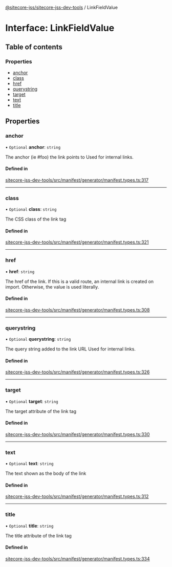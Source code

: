 [@sitecore-jss/sitecore-jss-dev-tools](../README.md) / LinkFieldValue

# Interface: LinkFieldValue

## Table of contents

### Properties

- [anchor](LinkFieldValue.md#anchor)
- [class](LinkFieldValue.md#class)
- [href](LinkFieldValue.md#href)
- [querystring](LinkFieldValue.md#querystring)
- [target](LinkFieldValue.md#target)
- [text](LinkFieldValue.md#text)
- [title](LinkFieldValue.md#title)

## Properties

### anchor

• `Optional` **anchor**: `string`

The anchor (ie #foo) the link points to
Used for internal links.

#### Defined in

[sitecore-jss-dev-tools/src/manifest/generator/manifest.types.ts:317](https://github.com/Sitecore/jss/blob/2cb1c3121/packages/sitecore-jss-dev-tools/src/manifest/generator/manifest.types.ts#L317)

___

### class

• `Optional` **class**: `string`

The CSS class of the link tag

#### Defined in

[sitecore-jss-dev-tools/src/manifest/generator/manifest.types.ts:321](https://github.com/Sitecore/jss/blob/2cb1c3121/packages/sitecore-jss-dev-tools/src/manifest/generator/manifest.types.ts#L321)

___

### href

• **href**: `string`

The href of the link. If this is a valid route, an internal link is created on import.
Otherwise, the value is used literally.

#### Defined in

[sitecore-jss-dev-tools/src/manifest/generator/manifest.types.ts:308](https://github.com/Sitecore/jss/blob/2cb1c3121/packages/sitecore-jss-dev-tools/src/manifest/generator/manifest.types.ts#L308)

___

### querystring

• `Optional` **querystring**: `string`

The query string added to the link URL
Used for internal links.

#### Defined in

[sitecore-jss-dev-tools/src/manifest/generator/manifest.types.ts:326](https://github.com/Sitecore/jss/blob/2cb1c3121/packages/sitecore-jss-dev-tools/src/manifest/generator/manifest.types.ts#L326)

___

### target

• `Optional` **target**: `string`

The target attribute of the link tag

#### Defined in

[sitecore-jss-dev-tools/src/manifest/generator/manifest.types.ts:330](https://github.com/Sitecore/jss/blob/2cb1c3121/packages/sitecore-jss-dev-tools/src/manifest/generator/manifest.types.ts#L330)

___

### text

• `Optional` **text**: `string`

The text shown as the body of the link

#### Defined in

[sitecore-jss-dev-tools/src/manifest/generator/manifest.types.ts:312](https://github.com/Sitecore/jss/blob/2cb1c3121/packages/sitecore-jss-dev-tools/src/manifest/generator/manifest.types.ts#L312)

___

### title

• `Optional` **title**: `string`

The title attribute of the link tag

#### Defined in

[sitecore-jss-dev-tools/src/manifest/generator/manifest.types.ts:334](https://github.com/Sitecore/jss/blob/2cb1c3121/packages/sitecore-jss-dev-tools/src/manifest/generator/manifest.types.ts#L334)

